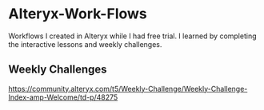 # Alteryx-Work-Flows
Workflows I created in Alteryx while I had free trial. I learned by completing the interactive lessons and weekly challenges.

## Weekly Challenges 
https://community.alteryx.com/t5/Weekly-Challenge/Weekly-Challenge-Index-amp-Welcome/td-p/48275
